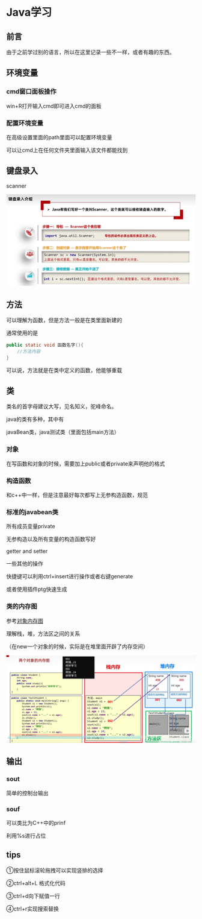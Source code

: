 # Java学习



## 前言

由于之前学过别的语言，所以在这里记录一些不一样，或者有趣的东西。



## 环境变量

### cmd窗口面板操作

win+R打开输入cmd即可进入cmd的面板



### 配置环境变量

在高级设置里面的path里面可以配置环境变量

可以让cmd上在任何文件夹里面输入该文件都能找到



## 键盘录入

scanner

![image-20221212184932994](images/image-20221212184932994.png)



## 方法

可以理解为函数，但是方法一般是在类里面新建的

通常使用的是

```java
public static void 函数名字(){
    //方法内容
}
```

可以说，方法就是在类中定义的函数，他能够重载



## 类

类名的首字母建议大写，见名知义，驼峰命名。

java的类有多种，其中有

javaBean类，java测试类（里面包括main方法）



### 对象

在写函数和对象的时候，需要加上public或者private来声明他的格式



### 构造函数

和c++中一样，但是注意最好每次都写上无参构造函数，规范



### 标准的javabean类

所有成员变量private

无参构造以及所有变量的构造函数写好

getter and setter

一些其他的操作



快捷键可以利用ctrl+insert进行操作或者右键generate

或者使用插件ptg快速生成



### 类的内存图

参考[对象内存图](https://www.bilibili.com/video/BV17F411T7Ao/?p=87&spm_id_from=pageDriver&vd_source=0eab86b58f0ee8a55b25e7648743b65a)

理解栈，堆，方法区之间的关系

（在new一个对象的时候，实际是在堆里面开辟了内存空间）

![image-20221217210008984](images/image-20221217210008984.png)



## 输出

### sout

简单的控制台输出



### souf

可以类比为C++中的prinf

利用%s进行占位





## tips

①按住鼠标滚轮拖拽可以实现竖排的选择

②ctrl+alt+L 格式化代码

③ctrl+d向下赋值一行

④ctrl+r实现搜索替换

